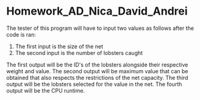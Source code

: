 # Homework_AD_Nica_David_Andrei

The tester of this program will have to input two values as follows after the code is ran:

1. The first input is the size of the net
2. The second input is the number of lobsters caught

The  first output will be the ID's of the lobsters alongside their respective weight and value.
The second output will be maximum value that can be obtained that also respects the restrictions of the net capacity.
The third output will be the lobsters selected for the value in the net.
The fourth output will be the CPU runtime.
